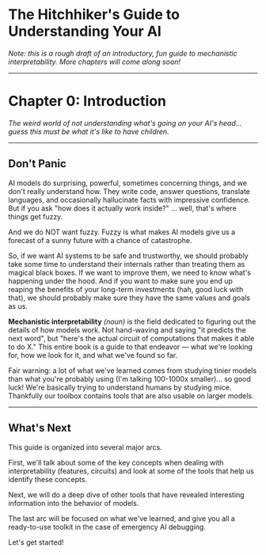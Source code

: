 # The Hitchhiker's Guide to Understanding Your AI

_Note: this is a rough draft of an introductory, fun guide to mechanistic interpretability. More chapters will come along soon!_

---

# Chapter 0: Introduction

_The weird world of not understanding what's going on your AI's head... guess this must be what it's like to have children._

---

## Don't Panic

AI models do surprising, powerful, sometimes concerning things, and we don't really understand how. They write code, answer questions, translate languages, and occasionally hallucinate facts with impressive confidence. But if you ask "how does it actually work inside?" ... well, that's where things get fuzzy.

And we do NOT want fuzzy. Fuzzy is what makes AI models give us a forecast of a sunny future with a chance of catastrophe.

So, if we want AI systems to be safe and trustworthy, we should probably take some time to understand their internals rather than treating them as magical black boxes. If we want to improve them, we need to know what's happening under the hood. And if you want to make sure you end up reaping the benefits of your long-term investments (hah, good luck with that), we should probably make sure they have the same values and goals as us.

**Mechanistic interpretability** _(noun)_ is the field dedicated to figuring out the details of how models work. Not hand-waving and saying "it predicts the next word", but "here's the actual circuit of computations that makes it able to do X." This entire book is a guide to that endeavor — what we're looking for, how we look for it, and what we've found so far.

Fair warning: a lot of what we've learned comes from studying tinier models than what you're probably using (I'm talking 100-1000x smaller)... so good luck! We're basically trying to understand humans by studying mice. Thankfully our toolbox contains tools that are also usable on larger models.

---

## What's Next

This guide is organized into several major arcs.

First, we'll talk about some of the key concepts when dealing with interpretability (features, circuits) and look at some of the tools that help us identify these concepts.

Next, we will do a deep dive of other tools that have revealed interesting information into the behavior of models.

The last arc will be focused on what we've learned, and give you all a ready-to-use toolkit in the case of emergency AI debugging.

Let's get started!
